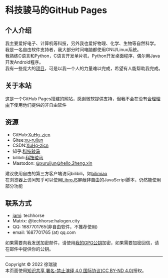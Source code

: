 # 科技骏马的GitHub Pages

## 个人介绍
我主要爱好电子、计算机等科技，另外我也爱好物理、化学、生物等自然科学。  
我是一名自由软件支持者，我大部分时间电脑都使用GNU/Linux系统。  
我熟练C语言和Python，C语言开发单片机，Python开发桌面程序，偶尔用Java开发Android程序。  
我有一些庞大的[项目](projects.md)，可是以我一个人的力量难以完成，希望有人能帮助我完成。  

## 关于本站
这是一个GitHub Pages搭建的网站，感谢微软提供支持，但我不会在没有[合理理由](https://www.gnu.org/philosophy/is-ever-good-use-nonfree-program.html)下使用他们提供的非自由软件

## 资源
- GitHub:[XuHg-zjcn](https://github.com/XuHg-zjcn)
- Gitee:[xu-ruijun](https://gitee.com/xu-ruijun)
- CSDN:[XuHg-zjcn](https://blog.csdn.net/qqttd281418216)
- 知乎:[科技骏马](https://www.zhihu.com/people/ke-ji-jun-ma)
- bilibili:[科技骏马](https://space.bilibili.com/549255197)
- Mastodon: [@xuruijun@hello.2heng.xin](https://hk1.fores.top/@xuruijun)

建议使用自由的第三方客户端访问bilibili，如[bilimiao](https://github.com/10miaomiao/bilimiao2)  
在浏览器上访问知乎可以使用[LibreJS](https://www.gnu.org/software/librejs/)屏蔽非自由的JavaScript脚本，仍然能使用部分功能  

## 联系方式
- [jami](https://jami.net): techhorse
- Matrix: @techhorse:halogen.city
- QQ: 1687701765(非自由软件，不推荐使用)
- email: 1687701765 (at) qq.com

如果需要向我发送加密邮件，请使用[我的GPG公钥](mypubkey.gpg)加密，如果需要加密回信，请在邮件中提供你的公钥。

---

Copyright © 2022 徐瑞骏  
本页面使用[知识共享 署名-禁止演绎 4.0 国际协议(CC BY-ND 4.0)](https://creativecommons.org/licenses/by-nd/4.0/)授权。  
